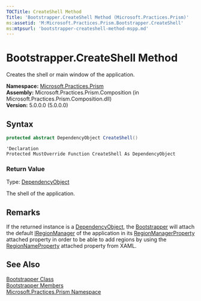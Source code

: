 ```yaml
---
TOCTitle: CreateShell Method
Title: 'Bootstrapper.CreateShell Method (Microsoft.Practices.Prism)'
ms:assetid: 'M:Microsoft.Practices.Prism.Bootstrapper.CreateShell'
ms:mtpsurl: 'bootstrapper-createshell-method-mspp.md'
---
```


# Bootstrapper.CreateShell Method

Creates the shell or main window of the application.

**Namespace:** [Microsoft.Practices.Prism](/patterns-practices/reference/mspp-namespace)  
**Assembly:** Microsoft.Practices.Prism.Composition (in Microsoft.Practices.Prism.Composition.dll)  
**Version:** 5.0.0.0 (5.0.0.0)

## Syntax

```C#
protected abstract DependencyObject CreateShell()
``` 
```VB
'Declaration
Protected MustOverride Function CreateShell As DependencyObject
```    

### Return Value

Type: [DependencyObject](http://msdn.microsoft.com/en-us/library/ms589309)

The shell of the application.

## Remarks

 If the returned instance is a [DependencyObject](http://msdn.microsoft.com/en-us/library/ms589309), the [Bootstrapper](/patterns-practices/reference/bootstrapper-class-mspp) will attach the default [IRegionManager](/patterns-practices/reference/iregionmanager-interface-mspp-regions) of the application in its [RegionManagerProperty](/patterns-practices/reference/regionmanager-regionmanagerproperty-field-mspp-regions) attached property in order to be able to add regions by using the [RegionNameProperty](/patterns-practices/reference/regionmanager-regionnameproperty-field-mspp-regions) attached property from XAML.

## See Also

[Bootstrapper Class](/patterns-practices/reference/bootstrapper-class-mspp)  
[Bootstrapper Members](/patterns-practices/reference/bootstrapper-members-mspp)  
[Microsoft.Practices.Prism Namespace](/patterns-practices/reference/mspp-namespace)  